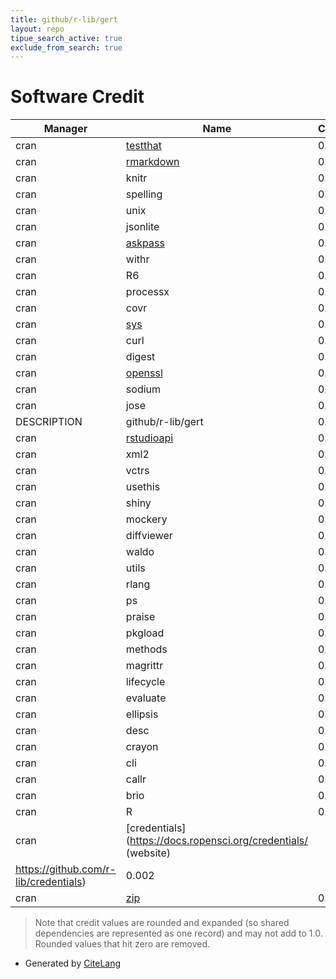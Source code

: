 ```yaml
---
title: github/r-lib/gert
layout: repo
tipue_search_active: true
exclude_from_search: true
---
```

# Software Credit

|Manager|Name|Credit|
|-------|----|------|
|cran|[testthat](https://testthat.r-lib.org)|0.21|
|cran|[rmarkdown](https://github.com/rstudio/rmarkdown)|0.098|
|cran|knitr|0.098|
|cran|spelling|0.081|
|cran|unix|0.081|
|cran|jsonlite|0.043|
|cran|[askpass](https://github.com/jeroen/askpass#readme)|0.042|
|cran|withr|0.035|
|cran|R6|0.035|
|cran|processx|0.035|
|cran|covr|0.035|
|cran|[sys](https://github.com/jeroen/sys)|0.023|
|cran|curl|0.023|
|cran|digest|0.023|
|cran|[openssl](https://github.com/jeroen/openssl)|0.022|
|cran|sodium|0.02|
|cran|jose|0.02|
|DESCRIPTION|github/r-lib/gert|0.01|
|cran|[rstudioapi](https://github.com/rstudio/rstudioapi)|0.004|
|cran|xml2|0.002|
|cran|vctrs|0.002|
|cran|usethis|0.002|
|cran|shiny|0.002|
|cran|mockery|0.002|
|cran|diffviewer|0.002|
|cran|waldo|0.002|
|cran|utils|0.002|
|cran|rlang|0.002|
|cran|ps|0.002|
|cran|praise|0.002|
|cran|pkgload|0.002|
|cran|methods|0.002|
|cran|magrittr|0.002|
|cran|lifecycle|0.002|
|cran|evaluate|0.002|
|cran|ellipsis|0.002|
|cran|desc|0.002|
|cran|crayon|0.002|
|cran|cli|0.002|
|cran|callr|0.002|
|cran|brio|0.002|
|cran|R|0.002|
|cran|[credentials](https://docs.ropensci.org/credentials/ (website)
https://github.com/r-lib/credentials)|0.002|
|cran|[zip](https://github.com/r-lib/zip#readme)|0.002|


> Note that credit values are rounded and expanded (so shared dependencies are represented as one record) and may not add to 1.0. Rounded values that hit zero are removed.


- Generated by [CiteLang](https://github.com/vsoch/citelang)
